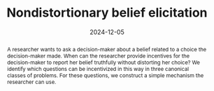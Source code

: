 ---
title: "Nondistortionary belief elicitation"
authors: [Colin_Stewart]
collection: "working"
subcollection: 'working'
permalink: /working/2024-12-05-non_distortionary
excerpt: 
field: 'Experimental theory' #'Dynamic Games', 'Social economics', 'Games with incomplete information',  'Statistical decision theory', 'Social economics'
date: 2024-12-05
abstract: "A researcher wants to ask a decision-maker about a belief related to a choice the decision-maker made. When can the researcher provide incentives for the decision-maker to report her belief truthfully without distorting her choice? We identify which questions can be incentivized in this way in three canonical classes of problems. For these questions, we construct a simple mechanism the researcher can use."
venue:
venue_details:
paperurl: 'http://marcinpeski.github.io/files/Non_distortionary_belief_elecitiation.pdf'
slidesurl: 
citation: 
---
